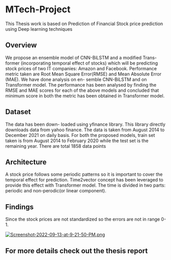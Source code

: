 # MTech-Project

This Thesis work is based on Prediction of Financial Stock price prediction using Deep learning techniques

## Overview

We propose an ensemble model of CNN-BiLSTM and a modified Trans-
former (incorporating temporal effect of stocks) which will be predicting stock prices of
two IT companies: Amazon and Facebook. Performance metric taken are Root Mean
Square Error(RMSE) and Mean Absolute Error (MAE). We have done analysis on en-
semble CNN-BiLSTM and on Transformer model. The performance has been analysed
by finding the RMSE and MAE scores for each of the above models and concluded that
minimum score in both the metric has been obtained in Transformer model.

## Dataset

The data has been down- loaded using yfinance library. This library directly downloads data from yahoo finance. The data is taken from August 2014 to December 2021 on daily basis. For both the proposed models, train set taken is from August 2014 to February 2020 while the test set is the remaining year. There are total 1858 data points

## Architecture

A stock price follows some periodic patterns so it is important to cover the temporal effect for prediction. Time2vector concept has been leveraged to provide this effect with Transformer model. The time is divided in two parts: periodic and non-perodic(or linear component).

## Findings
Since the stock prices are not standardized so the errors are not in range 0-1.

[![Screenshot-2022-09-13-at-9-21-50-PM.png](https://i.postimg.cc/52FhGvMG/Screenshot-2022-09-13-at-9-21-50-PM.png)](https://postimg.cc/4Ys2HYyb)



## For more details check out the thesis report
